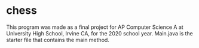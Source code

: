 # chess

This program was made as a final project for AP Computer Science A at University High School, Irvine CA, for the 2020 school year. Main.java is the starter file that contains the main method.
